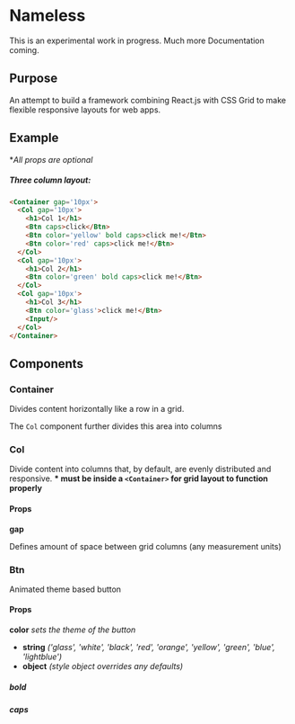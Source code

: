 # Nameless
This is an experimental work in progress.  Much more Documentation coming.

## Purpose
An attempt to build a framework combining React.js with CSS Grid to make flexible responsive layouts for web apps.

## Example
\**All props are optional*

##### Three column layout:
```html
<Container gap='10px'>
  <Col gap='10px'>
    <h1>Col 1</h1>
    <Btn caps>click</Btn>
    <Btn color='yellow' bold caps>click me!</Btn>
    <Btn color='red' caps>click me!</Btn>
  </Col>
  <Col gap='10px'>
    <h1>Col 2</h1>
    <Btn color='green' bold caps>click me!</Btn>
  </Col>
  <Col gap='10px'>
    <h1>Col 3</h1>
    <Btn color='glass'>click me!</Btn>
    <Input/>
  </Col>
</Container>
```
## Components
### Container
Divides content horizontally like a row in a grid.

The `Col` component further divides this area into columns

### Col
Divide content into columns that, by default, are evenly distributed and responsive.
**\* must be inside a `<Container>` for grid layout to function properly**

#### Props
**gap**

Defines amount of space between grid columns (any measurement units)

### Btn
Animated theme based button
#### Props
**color** *sets the theme of the button*
* **string** *('glass', 'white', 'black', 'red', 'orange', 'yellow', 'green', 'blue', 'lightblue')*
* **object** *(style object overrides any defaults)*
##### **bold**
##### **caps**
